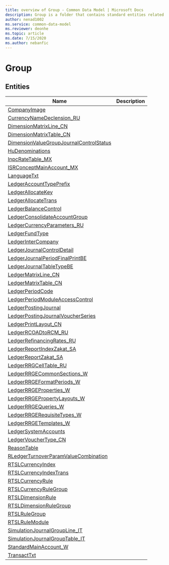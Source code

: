 ```yaml
---
title: overview of Group - Common Data Model | Microsoft Docs
description: Group is a folder that contains standard entities related to the Common Data Model.
author: nenad1002
ms.service: common-data-model
ms.reviewer: deonhe
ms.topic: article
ms.date: 7/15/2020
ms.author: nebanfic
---
```


# Group


## Entities

|Name|Description|
|---|---|
|[CompanyImage](CompanyImage.md)||
|[CurrencyNameDeclension_RU](CurrencyNameDeclension_RU.md)||
|[DimensionMatrixLine_CN](DimensionMatrixLine_CN.md)||
|[DimensionMatrixTable_CN](DimensionMatrixTable_CN.md)||
|[DimensionValueGroupJournalControlStatus](DimensionValueGroupJournalControlStatus.md)||
|[HuDenominations](HuDenominations.md)||
|[InpcRateTable_MX](InpcRateTable_MX.md)||
|[ISRConceptMainAccount_MX](ISRConceptMainAccount_MX.md)||
|[LanguageTxt](LanguageTxt.md)||
|[LedgerAccountTypePrefix](LedgerAccountTypePrefix.md)||
|[LedgerAllocateKey](LedgerAllocateKey.md)||
|[LedgerAllocateTrans](LedgerAllocateTrans.md)||
|[LedgerBalanceControl](LedgerBalanceControl.md)||
|[LedgerConsolidateAccountGroup](LedgerConsolidateAccountGroup.md)||
|[LedgerCurrencyParameters_RU](LedgerCurrencyParameters_RU.md)||
|[LedgerFundType](LedgerFundType.md)||
|[LedgerInterCompany](LedgerInterCompany.md)||
|[LedgerJournalControlDetail](LedgerJournalControlDetail.md)||
|[LedgerJournalPeriodFinalPrintBE](LedgerJournalPeriodFinalPrintBE.md)||
|[LedgerJournalTableTypeBE](LedgerJournalTableTypeBE.md)||
|[LedgerMatrixLine_CN](LedgerMatrixLine_CN.md)||
|[LedgerMatrixTable_CN](LedgerMatrixTable_CN.md)||
|[LedgerPeriodCode](LedgerPeriodCode.md)||
|[LedgerPeriodModuleAccessControl](LedgerPeriodModuleAccessControl.md)||
|[LedgerPostingJournal](LedgerPostingJournal.md)||
|[LedgerPostingJournalVoucherSeries](LedgerPostingJournalVoucherSeries.md)||
|[LedgerPrintLayout_CN](LedgerPrintLayout_CN.md)||
|[LedgerRCOADtoRCM_RU](LedgerRCOADtoRCM_RU.md)||
|[LedgerRefinancingRates_RU](LedgerRefinancingRates_RU.md)||
|[LedgerReportIndexZakat_SA](LedgerReportIndexZakat_SA.md)||
|[LedgerReportZakat_SA](LedgerReportZakat_SA.md)||
|[LedgerRRGCellTable_RU](LedgerRRGCellTable_RU.md)||
|[LedgerRRGECommonSections_W](LedgerRRGECommonSections_W.md)||
|[LedgerRRGEFormatPeriods_W](LedgerRRGEFormatPeriods_W.md)||
|[LedgerRRGEProperties_W](LedgerRRGEProperties_W.md)||
|[LedgerRRGEPropertyLayouts_W](LedgerRRGEPropertyLayouts_W.md)||
|[LedgerRRGEQueries_W](LedgerRRGEQueries_W.md)||
|[LedgerRRGERequisiteTypes_W](LedgerRRGERequisiteTypes_W.md)||
|[LedgerRRGETemplates_W](LedgerRRGETemplates_W.md)||
|[LedgerSystemAccounts](LedgerSystemAccounts.md)||
|[LedgerVoucherType_CN](LedgerVoucherType_CN.md)||
|[ReasonTable](ReasonTable.md)||
|[RLedgerTurnoverParamValueCombination](RLedgerTurnoverParamValueCombination.md)||
|[RTSLCurrencyIndex](RTSLCurrencyIndex.md)||
|[RTSLCurrencyIndexTrans](RTSLCurrencyIndexTrans.md)||
|[RTSLCurrencyRule](RTSLCurrencyRule.md)||
|[RTSLCurrencyRuleGroup](RTSLCurrencyRuleGroup.md)||
|[RTSLDimensionRule](RTSLDimensionRule.md)||
|[RTSLDimensionRuleGroup](RTSLDimensionRuleGroup.md)||
|[RTSLRuleGroup](RTSLRuleGroup.md)||
|[RTSLRuleModule](RTSLRuleModule.md)||
|[SimulationJournalGroupLine_IT](SimulationJournalGroupLine_IT.md)||
|[SimulationJournalGroupTable_IT](SimulationJournalGroupTable_IT.md)||
|[StandardMainAccount_W](StandardMainAccount_W.md)||
|[TransactTxt](TransactTxt.md)||
